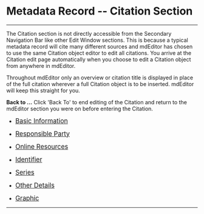 # Metadata Record -- Citation Section
---

The <span class="md-section">Citation</span> section is not directly accessible from the <span class="md-window">Secondary Navigation Bar</span> like other <span class="md-window">Edit Window</span> sections.  This is because a typical metadata record will cite many different sources and mdEditor has chosen to use the same <span class="md-panel">Citation</span> object editor to edit all citations.  You arrive at the <span class="md-section"> Citation</span> edit page automatically when you choose to edit a <span class="md-panel"> Citation</span> object from anywhere in mdEditor.  
 
 Throughout mdEditor only an overview or citation title is displayed in place of the full citation wherever a full <span class="md-panel">Citation</span> object is to be inserted.  mdEditor will keep this straight for you.  

<strong class="btn btn-primary btn-xs"> <i class="fa fa-arrow-left"> </i> Back to ...</strong> Click 'Back To' to end editing of the <span class="md-panel">Citation</span> and return to the mdEditor section you were on before entering the <span class="md-section">Citation</span>.

 * [<span class="md-panel" style="font-size: larger">Basic Information</span>](citation-panels/basicInfo-panel.md)

 * [<span class="md-panel" style="font-size: larger">Responsible Party</span>](citation-panels/responsibleParty-panel.md)

 * [<span class="md-panel" style="font-size: larger">Online Resources</span>](citation-panels/onlineResource-panel.md)

 * [<span class="md-panel" style="font-size: larger">Identifier</span>](citation-panels/identifier-panel.md)

 * [<span class="md-panel" style="font-size: larger">Series](citation-panels/series-panel.md)

 * [<span class="md-panel" style="font-size: larger">Other Details</span>](citation-panels/otherDetails-panel.md)

 * [<span class="md-panel" style="font-size: larger">Graphic</span>](citation-panels/graphic-panel.md)

---

